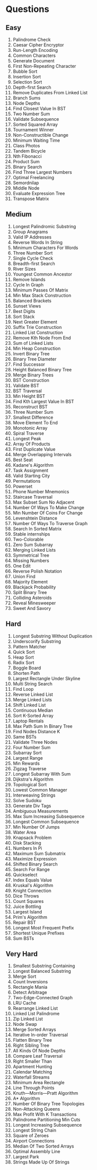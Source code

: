 # Questions

## Easy
1. Palindrome Check
1. Caesar Cipher Encryptor
1. Run-Length Encoding
1. Common Characters
1. Generate Document
1. First Non-Repeating Character
1. Bubble Sort
1. Insertion Sort
1. Selection Sort
1. Depth-first Search
1. Remove Duplicates From Linked List
1. Branch Sums
1. Node Depths
1. Find Closest Value In BST
1. Two Number Sum
1. Validate Subsequence
1. Sorted Squared Array
1. Tournament Winner
1. Non-Constructible Change
1. Minimum Waiting Time
1. Class Photos
1. Tandem Bicycle
1. Nth Fibonacci
1. Product Sum
1. Binary Search
1. Find Three Largest Numbers
1. Optimal Freelancing
1. Semordnilap
1. Middle Node
1. Evaluate Expression Tree
1. Transpose Matrix

## Medium
1. Longest Palindromic Substring
1. Group Anagrams
1. Valid IP Addresses
1. Reverse Words In String
1. Minimum Characters For Words
1. Three Number Sort
1. Single Cycle Check
1. Breadth-first Search
1. River Sizes
1. Youngest Common Ancestor
1. Remove Islands
1. Cycle In Graph
1. Minimum Passes Of Matrix
1. Min Max Stack Construction
1. Balanced Brackets
1. Sunset Views
1. Best Digits
1. Sort Stack
1. Next Greater Element
1. Suffix Trie Construction
1. Linked List Construction
1. Remove Kth Node From End
1. Sum of Linked Lists
1. Min Heap Construction
1. Invert Binary Tree
1. Binary Tree Diameter
1. Find Successor
1. Height Balanced Binary Tree
1. Merge Binary Trees
1. BST Construction
1. Validate BST
1. BST Traversal
1. Min Height BST
1. Find Kth Largest Value In BST
1. Reconstruct BST
1. Three Number Sum
1. Smallest Difference
1. Move Element To End
1. Monotonic Array
1. Spiral Traverse
1. Longest Peak
1. Array Of Products
1. First Duplicate Value
1. Merge Overlapping Intervals
1. Best Seat
1. Kadane's Algorithm
1. Task Assignment
1. Valid Starting City
1. Permutations
1. Powerset
1. Phone Number Mnemonics
1. Staircase Traversal
1. Max Subset Sum No Adjacent
1. Number Of Ways To Make Change
1. Min Number Of Coins For Change
1. Levenshtein Distance
1. Number Of Ways To Traverse Graph
1. Search In Sorted Matrix
1. Stable internships
1. Two-Colorable
1. Zero Sum Subarray
1. Merging Linked Lists
1. Symmetrical Tree
1. Missing Numbers
1. One Edit
1. Reverse Polish Notation
1. Union Find
1. Majority Element
1. Blackjack Probability
1. Split Binary Tree
1. Colliding Asteroids
1. Reveal Minesweeper
1. Sweet And Savory

## Hard
1. Longest Substring Without Duplication
1. Underscorify Substring
1. Pattern Matcher
1. Quick Sort
1. Heap Sort
1. Radix Sort
1. Boggle Board
1. Shorten Path
1. Largest Rectangle Under Skyline
1. Multi String Search
1. Find Loop
1. Reverse Linked List
1. Merge Linked Lists
1. Shift Linked List
1. Continuous Median
1. Sort K-Sorted Array
1. Laptop Rentals
1. Max Path Sum In Binary Tree
1. Find Nodes Distance K
1. Same BSTs
1. Validate Three Nodes
1. Four Number Sum
1. Subarray Sort
1. Largest Range
1. Min Rewards
1. Zigzag Traverse
1. Longest Subarray With Sum
1. Dijkstra's Algorithm
1. Topological Sort
1. Lowest Common Manager
1. Interweaving Strings
1. Solve Sudoku
1. Generate Div Tags
1. Ambiguous Measurements
1. Max Sum Increasing Subsequence
1. Longest Common Subsequence
1. Min Number Of Jumps
1. Water Area
1. Knapsack Problem
1. Disk Stacking
1. Numbers In Pi
1. Maximum Sum Submatrix
1. Maximize Expression
1. Shifted Binary Search
1. Search For Range
1. Quickselect
1. Index Equals Value
1. Kruskal's Algorithm
1. Knight Connection
1. Dice Throws
1. Count Squares
1. Juice Bottling
1. Largest Island
1. Prim's Algorithm
1. Repair BST
1. Longest Most Frequent Prefix
1. Shortest Unique Prefixes
1. Sum BSTs

## Very Hard
1. Smallest Substring Containing
1. Longest Balanced Substring
1. Merge Sort
1. Count Inversions
1. Rectangle Mania
1. Detect Arbitrage
1. Two-Edge-Connected Graph
1. LRU Cache
1. Rearrange Linked List
1. Linked List Palindrome
1. Zip Linked List
1. Node Swap
1. Merge Sorted Arrays
1. Iterative In-order Traversal
1. Flatten Binary Tree
1. Right Sibling Tree
1. All Kinds Of Node Depths
1. Compare Leaf Traversal
1. Right Smaller Than
1. Apartment Hunting
1. Calendar Matching
1. Waterfall Streams
1. Minimum Area Rectangle
1. Line Through Points
1. Knuth—Morris—Pratt Algorithm
1. A* Algorithm
1. Number Of Binary Tree Topologies
1. Non-Attacking Queens
1. Max Profit With K Transactions
1. Palindrome Partitioning Min Cuts
1. Longest Increasing Subsequence
1. Longest String Chain
1. Square of Zeroes
1. Airport Connections
1. Median Of Two Sorted Arrays
1. Optimal Assembly Line
1. Largest Park
1. Strings Made Up Of Strings
